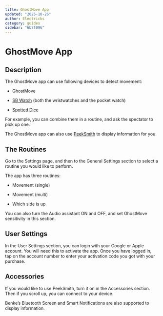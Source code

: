 ```yaml
---
title: GhostMove App
updated: "2025-10-26"
author: Electricks
category: guides
sidebar: "6b7f096"
---
```


# GhostMove App

## Description

The GhostMove app can use following devices to detect movement:

- GhostMove

- [SB Watch](https://electricks.info/product-category/sbwatch/) (both the wristwatches and the pocket watch)

- [Spotted Dice](https://electricks.info/product-category/spotted-dice/)

For example, you can combine them in a routine, and ask the spectator to pick up one.

The GhostMove app can also use [PeekSmith](https://peeksmith.info/) to display information for you.

## The Routines

Go to the Settings page, and then to the General Settings section to select a routine you would like to perform.

The app has three routines:

- Movement (single)

- Movement (multi)

- Which side is up

You can also turn the Audio assistant ON and OFF, and set GhostMove sensitivity in this section.

## User Settings

In the User Settings section, you can login with your Google or Apple account. You will need this to activate the app. Once you have logged in, tap on the account number to enter your activation code you got with your purchase.

## Accessories

If you would like to use PeekSmith, turn it on in the Accessories section. Then if you scroll up, you can connect to your device.

Benke’s Bluetooth Screen and Smart Notifications are also supported to display information.